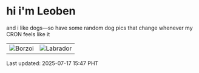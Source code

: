 # hi i'm Leoben

and i like dogs—so have some random dog pics that change whenever my CRON feels like it

|  |  |
|--------|----------|
| ![Borzoi](https://random-dog-vercel.vercel.app/api/random-borzoi?v=1752738438) | ![Labrador](https://random-dog-vercel.vercel.app/api/random-labrador?v=1752738438) |

Last updated: 2025-07-17 15:47 PHT
